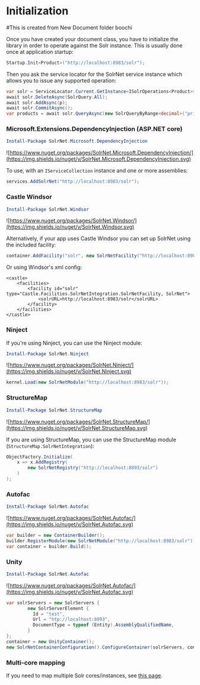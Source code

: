 # Initialization

#This is created from New Document folder boochi

Once you have created your document class, you have to initialize the library in order to operate against the Solr instance. This is usually done once at application startup:

```C#
Startup.Init<Product>("http://localhost:8983/solr");
```

Then you ask the service locator for the SolrNet service instance which allows you to issue any supported operation:

```C#
var solr = ServiceLocator.Current.GetInstance<ISolrOperations<Product>>();
await solr.DeleteAsync(SolrQuery.All);
await solr.AddAsync(p);
await solr.CommitAsync();
var products = await solr.QueryAsync(new SolrQueryByRange<decimal>("price", 10m, 100m));
```

### Microsoft.Extensions.DependencyInjection (ASP.NET core)

``` PowerShell
Install-Package SolrNet.Microsoft.DependencyInjection
```
![https://www.nuget.org/packages/SolrNet.Microsoft.DependencyInjection/](https://img.shields.io/nuget/v/SolrNet.Microsoft.DependencyInjection.svg)

To use, with an `IServiceCollection` instance and one or more assemblies:

``` C#
services.AddSolrNet("http://localhost:8983/solr");
```


### Castle Windsor

``` PowerShell
Install-Package SolrNet.Windsor
```
![https://www.nuget.org/packages/SolrNet.Windsor/](https://img.shields.io/nuget/v/SolrNet.Windsor.svg)


Alternatively, if your app uses Castle Windsor you can set up SolrNet using the included facility:

```C#
container.AddFacility("solr", new SolrNetFacility("http://localhost:8983/solr"));
```

Or using Windsor's xml config:

```
<castle> 
    <facilities> 
        <facility id="solr" type="Castle.Facilities.SolrNetIntegration.SolrNetFacility, SolrNet">
            <solrURL>http://localhost:8983/solr</solrURL> 
        </facility> 
    </facilities> 
</castle>
```

### Ninject
If you're using Ninject, you can use the Ninject module:

``` PowerShell
Install-Package SolrNet.Ninject
```
![https://www.nuget.org/packages/SolrNet.Ninject/](https://img.shields.io/nuget/v/SolrNet.Ninject.svg)

```C#
kernel.Load(new SolrNetModule("http://localhost:8983/solr"));
```

### StructureMap
``` PowerShell
Install-Package SolrNet.StructureMap
```
![https://www.nuget.org/packages/SolrNet.StructureMap/](https://img.shields.io/nuget/v/SolrNet.StructureMap.svg)


If you are using StructureMap, you can use the StructureMap module (`StructureMap.SolrNetIntegration`):

```C#
ObjectFactory.Initialize(
    x => x.AddRegistry(
        new SolrNetRegistry("http://localhost:8893/solr")
    )
);
```

### Autofac
``` PowerShell
Install-Package SolrNet.Autofac
```
![https://www.nuget.org/packages/SolrNet.Autofac/](https://img.shields.io/nuget/v/SolrNet.Autofac.svg)


```C#
var builder = new ContainerBuilder();
builder.RegisterModule(new SolrNetModule("http://localhost:8983/solr"));
var container = builder.Build();
```

### Unity
``` PowerShell
Install-Package SolrNet.Autofac
```
![https://www.nuget.org/packages/SolrNet.Autofac/](https://img.shields.io/nuget/v/SolrNet.Autofac.svg)


```C#
var solrServers = new SolrServers {
        new SolrServerElement {
          Id = "test",
          Url = "htp://localhost:8893",
          DocumentType = typeof (Entity).AssemblyQualifiedName,
        }
};
container = new UnityContainer();
new SolrNetContainerConfiguration().ConfigureContainer(solrServers, container);
```

### Multi-core mapping
If you need to map multiple Solr cores/instances, see [this page](Multi-core-instance.md).
